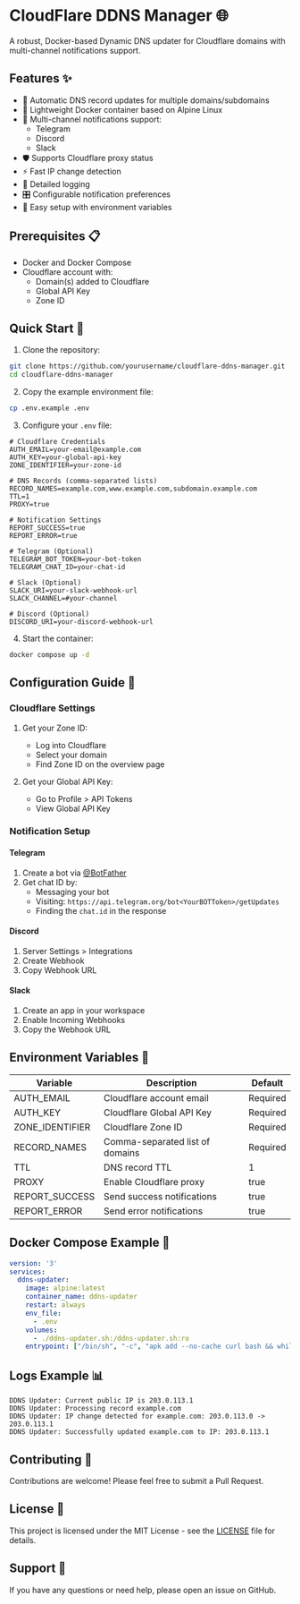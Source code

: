# CloudFlare DDNS Manager 🌐

A robust, Docker-based Dynamic DNS updater for Cloudflare domains with multi-channel notifications support.

## Features ✨

- 🔄 Automatic DNS record updates for multiple domains/subdomains
- 🐳 Lightweight Docker container based on Alpine Linux
- 🔔 Multi-channel notifications support:
  - Telegram
  - Discord
  - Slack
- 🛡️ Supports Cloudflare proxy status
- ⚡ Fast IP change detection
- 📝 Detailed logging
- 🎛️ Configurable notification preferences
- 🔌 Easy setup with environment variables

## Prerequisites 📋

- Docker and Docker Compose
- Cloudflare account with:
  - Domain(s) added to Cloudflare
  - Global API Key
  - Zone ID

## Quick Start 🚀

1. Clone the repository:
```bash
git clone https://github.com/yourusername/cloudflare-ddns-manager.git
cd cloudflare-ddns-manager
```

2. Copy the example environment file:
```bash
cp .env.example .env
```

3. Configure your `.env` file:
```env
# Cloudflare Credentials
AUTH_EMAIL=your-email@example.com
AUTH_KEY=your-global-api-key
ZONE_IDENTIFIER=your-zone-id

# DNS Records (comma-separated lists)
RECORD_NAMES=example.com,www.example.com,subdomain.example.com
TTL=1
PROXY=true

# Notification Settings
REPORT_SUCCESS=true
REPORT_ERROR=true

# Telegram (Optional)
TELEGRAM_BOT_TOKEN=your-bot-token
TELEGRAM_CHAT_ID=your-chat-id

# Slack (Optional)
SLACK_URI=your-slack-webhook-url
SLACK_CHANNEL=#your-channel

# Discord (Optional)
DISCORD_URI=your-discord-webhook-url
```

4. Start the container:
```bash
docker compose up -d
```

## Configuration Guide 📝

### Cloudflare Settings

1. Get your Zone ID:
   - Log into Cloudflare
   - Select your domain
   - Find Zone ID on the overview page

2. Get your Global API Key:
   - Go to Profile > API Tokens
   - View Global API Key

### Notification Setup

#### Telegram
1. Create a bot via [@BotFather](https://t.me/botfather)
2. Get chat ID by:
   - Messaging your bot
   - Visiting: `https://api.telegram.org/bot<YourBOTToken>/getUpdates`
   - Finding the `chat.id` in the response

#### Discord
1. Server Settings > Integrations
2. Create Webhook
3. Copy Webhook URL

#### Slack
1. Create an app in your workspace
2. Enable Incoming Webhooks
3. Copy the Webhook URL

## Environment Variables 🔧

| Variable | Description | Default |
|----------|-------------|---------|
| AUTH_EMAIL | Cloudflare account email | Required |
| AUTH_KEY | Cloudflare Global API Key | Required |
| ZONE_IDENTIFIER | Cloudflare Zone ID | Required |
| RECORD_NAMES | Comma-separated list of domains | Required |
| TTL | DNS record TTL | 1 |
| PROXY | Enable Cloudflare proxy | true |
| REPORT_SUCCESS | Send success notifications | true |
| REPORT_ERROR | Send error notifications | true |

## Docker Compose Example 🐳

```yaml
version: '3'
services:
  ddns-updater:
    image: alpine:latest
    container_name: ddns-updater
    restart: always
    env_file: 
      - .env
    volumes:
      - ./ddns-updater.sh:/ddns-updater.sh:ro
    entrypoint: ["/bin/sh", "-c", "apk add --no-cache curl bash && while true; do bash /ddns-updater.sh 2>&1; sleep 60; done"]
```

## Logs Example 📊

```log
DDNS Updater: Current public IP is 203.0.113.1
DDNS Updater: Processing record example.com
DDNS Updater: IP change detected for example.com: 203.0.113.0 -> 203.0.113.1
DDNS Updater: Successfully updated example.com to IP: 203.0.113.1
```

## Contributing 🤝

Contributions are welcome! Please feel free to submit a Pull Request.

## License 📄

This project is licensed under the MIT License - see the [LICENSE](LICENSE) file for details.

## Support 💬

If you have any questions or need help, please open an issue on GitHub. 
